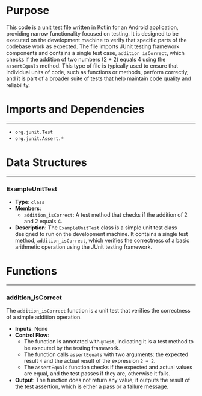# Purpose
This code is a unit test file written in Kotlin for an Android application, providing narrow functionality focused on testing. It is designed to be executed on the development machine to verify that specific parts of the codebase work as expected. The file imports JUnit testing framework components and contains a single test case, `addition_isCorrect`, which checks if the addition of two numbers (2 + 2) equals 4 using the `assertEquals` method. This type of file is typically used to ensure that individual units of code, such as functions or methods, perform correctly, and it is part of a broader suite of tests that help maintain code quality and reliability.
# Imports and Dependencies

---
- `org.junit.Test`
- `org.junit.Assert.*`


# Data Structures

---
### ExampleUnitTest
- **Type**: `class`
- **Members**:
    - `addition_isCorrect`: A test method that checks if the addition of 2 and 2 equals 4.
- **Description**: The `ExampleUnitTest` class is a simple unit test class designed to run on the development machine. It contains a single test method, `addition_isCorrect`, which verifies the correctness of a basic arithmetic operation using the JUnit testing framework.


# Functions

---
### addition\_isCorrect
The `addition_isCorrect` function is a unit test that verifies the correctness of a simple addition operation.
- **Inputs**: None
- **Control Flow**:
    - The function is annotated with `@Test`, indicating it is a test method to be executed by the testing framework.
    - The function calls `assertEquals` with two arguments: the expected result `4` and the actual result of the expression `2 + 2`.
    - The `assertEquals` function checks if the expected and actual values are equal, and the test passes if they are, otherwise it fails.
- **Output**: The function does not return any value; it outputs the result of the test assertion, which is either a pass or a failure message.


